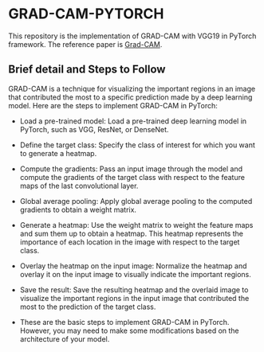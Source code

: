 # GRAD-CAM-PYTORCH

This repository is the implementation of GRAD-CAM with VGG19 in PyTorch framework. The reference paper is [Grad-CAM](https://openaccess.thecvf.com/content_iccv_2017/html/Selvaraju_Grad-CAM_Visual_Explanations_ICCV_2017_paper.html).

## Brief detail and Steps to Follow

GRAD-CAM is a technique for visualizing the important regions in an image that contributed the most to a specific prediction made by a deep learning model. Here are the steps to implement GRAD-CAM in PyTorch:

- Load a pre-trained model: Load a pre-trained deep learning model in PyTorch, such as VGG, ResNet, or DenseNet.

- Define the target class: Specify the class of interest for which you want to generate a heatmap.

- Compute the gradients: Pass an input image through the model and compute the gradients of the target class with respect to the feature maps of the last convolutional layer.

- Global average pooling: Apply global average pooling to the computed gradients to obtain a weight matrix.

- Generate a heatmap: Use the weight matrix to weight the feature maps and sum them up to obtain a heatmap. This heatmap represents the importance of each location in the image with respect to the target class.

- Overlay the heatmap on the input image: Normalize the heatmap and overlay it on the input image to visually indicate the important regions.

- Save the result: Save the resulting heatmap and the overlaid image to visualize the important regions in the input image that contributed the most to the prediction of the target class.

- These are the basic steps to implement GRAD-CAM in PyTorch. However, you may need to make some modifications based on the architecture of your model.
